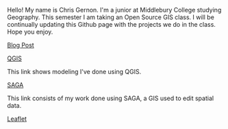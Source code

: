 Hello! My name is Chris Gernon. I'm a junior at Middlebury College studying Geography. This semester I am taking an Open Source GIS class. I will be continually updating this Github page with the projects we do in the class. Hope you enjoy.

[Blog Post](blog_post.md)

[QGIS](./QGIS/qgisModel.md)

This link shows modeling I've done using QGIS.

[SAGA](./SAGA/Hydrology_model.md)

This link consists of my work done using SAGA, a GIS used to edit spatial data. 

[Leaflet](./Dar_Es_Salaam/leaflet_final/qgis2web_2019_11_14-22_50_51_673447/index.html)
